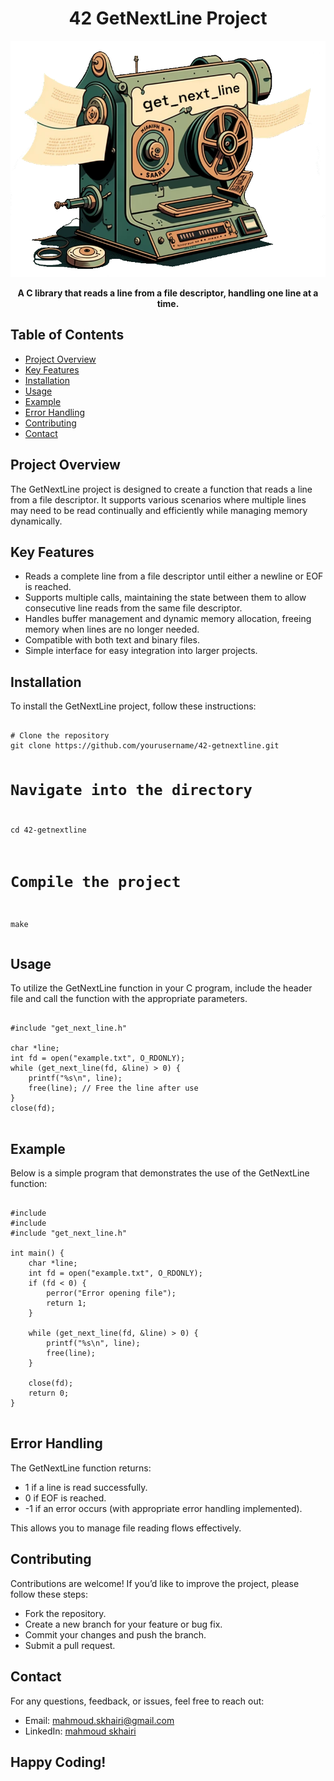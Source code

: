 <h1 align="center">42 GetNextLine Project</h1>
<img src="get_next_line.webp" alt="Libft Logo" style="max-width: 100%; height: auto;">
<p align="center">
  <strong>A C library that reads a line from a file descriptor, handling one line at a time.</strong>
</p>

<h2>Table of Contents</h2>
<ul>
  <li><a href="#project-overview">Project Overview</a></li>
  <li><a href="#key-features">Key Features</a></li>
  <li><a href="#installation">Installation</a></li>
  <li><a href="#usage">Usage</a></li>
  <li><a href="#example">Example</a></li>
  <li><a href="#error-handling">Error Handling</a></li>
  <li><a href="#contributing">Contributing</a></li>
  <li><a href="#contact">Contact</a></li>
</ul>

<h2 id="project-overview">Project Overview</h2>
<p>
  The GetNextLine project is designed to create a function that reads a line from a file descriptor. It supports various scenarios where multiple lines may need to be read continually and efficiently while managing memory dynamically.
</p>

<h2 id="key-features">Key Features</h2>
<ul>
  <li>Reads a complete line from a file descriptor until either a newline or EOF is reached.</li>
  <li>Supports multiple calls, maintaining the state between them to allow consecutive line reads from the same file descriptor.</li>
  <li>Handles buffer management and dynamic memory allocation, freeing memory when lines are no longer needed.</li>
  <li>Compatible with both text and binary files.</li>
  <li>Simple interface for easy integration into larger projects.</li>
</ul>

<h2 id="installation">Installation</h2>
<p>To install the GetNextLine project, follow these instructions:</p>
<pre>
<code>
# Clone the repository
git clone https://github.com/yourusername/42-getnextline.git

# Navigate into the directory
cd 42-getnextline

# Compile the project
make
</code>
</pre>

<h2 id="usage">Usage</h2>
<p>To utilize the GetNextLine function in your C program, include the header file and call the function with the appropriate parameters.</p>

<pre>
<code>
#include "get_next_line.h"

char *line;
int fd = open("example.txt", O_RDONLY);
while (get_next_line(fd, &line) > 0) {
    printf("%s\n", line);
    free(line); // Free the line after use
}
close(fd);
</code>
</pre>

<h2 id="example">Example</h2>
<p>Below is a simple program that demonstrates the use of the GetNextLine function:</p>

<pre>
<code>
#include <stdio.h>
#include <fcntl.h>
#include "get_next_line.h"

int main() {
    char *line;
    int fd = open("example.txt", O_RDONLY);
    if (fd < 0) {
        perror("Error opening file");
        return 1;
    }

    while (get_next_line(fd, &line) > 0) {
        printf("%s\n", line);
        free(line);
    }

    close(fd);
    return 0;
}
</code>
</pre>

<h2 id="error-handling">Error Handling</h2>
<p>The GetNextLine function returns:
<ul>
  <li>1 if a line is read successfully.</li>
  <li>0 if EOF is reached.</li>
  <li>-1 if an error occurs (with appropriate error handling implemented).</li>
</ul>
This allows you to manage file reading flows effectively.</p>

<h2 id="contributing">Contributing</h2>
<p>Contributions are welcome! If you’d like to improve the project, please follow these steps:</p>
<ul>
  <li>Fork the repository.</li>
  <li>Create a new branch for your feature or bug fix.</li>
  <li>Commit your changes and push the branch.</li>
  <li>Submit a pull request.</li>
</ul>

<h2 id="contact">Contact</h2>
<p>For any questions, feedback, or issues, feel free to reach out:</p>
<ul>
  <li>Email: <a href="mailto:mahmoud.skhairi@gmail.com">mahmoud.skhairi@gmail.com</a></li>
  <li>LinkedIn: <a href="https://www.linkedin.com/in/mahmoud-skhairi" target="_blank">mahmoud skhairi</a></li>
</ul>


<h2>Happy Coding!</h2>
